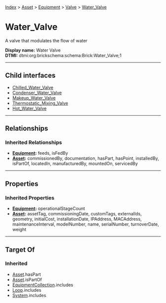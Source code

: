 [Index](../../../../index.md) > [Asset](../../../Asset.md) > [Equipment](../../Equipment.md) > [Valve](../Valve.md) > [Water_Valve](#)
# Water_Valve

A valve that modulates the flow of water


**Display name:** Water Valve<br />
**DTMI:** dtmi:org:brickschema:schema:Brick:Water_Valve;1

---

## Child interfaces
* [Chilled_Water_Valve](Chilled_Water_Valve.md)
* [Condenser_Water_Valve](Condenser_Water_Valve.md)
* [Makeup_Water_Valve](Makeup_Water_Valve.md)
* [Thermostatic_Mixing_Valve](Thermostatic_Mixing_Valve.md)
* [Hot_Water_Valve](Hot_Water_Valve/Hot_Water_Valve.md)

---

## Relationships

### Inherited Relationships
* **[Equipment](../../Equipment.md):** feeds, isFedBy
* **[Asset](../../../Asset.md):** commissionedBy, documentation, hasPart, hasPoint, installedBy, isPartOf, locatedIn, manufacturedBy, mountedOn, servicedBy

---

## Properties

### Inherited Properties
* **[Equipment](../../Equipment.md):** operationalStageCount
* **[Asset](../../../Asset.md):** assetTag, commissioningDate, customTags, externalIds, geometry, initialCost, installationDate, IPAddress, MACAddress, maintenanceInterval, modelNumber, name, serialNumber, turnoverDate, weight

---

## Target Of
### Inherited
* [Asset](../../../Asset.md).hasPart
* [Asset](../../../Asset.md).isPartOf
* [EquipmentCollection](../../../../Collection/EquipmentCollection.md).includes
* [Loop](../../../../Collection/Loop/Loop.md).includes
* [System](../../../../Collection/System/System.md).includes
